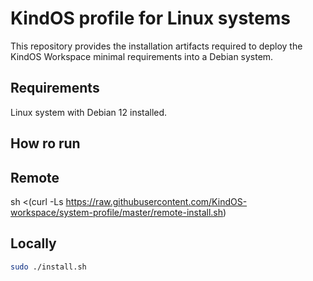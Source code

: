 # KindOS profile for Linux systems


This repository provides the installation artifacts required to deploy the KindOS Workspace minimal requirements into a Debian system.

## Requirements

Linux system with Debian 12 installed.

## How ro run

## Remote

sh <(curl -Ls https://raw.githubusercontent.com/KindOS-workspace/system-profile/master/remote-install.sh) 

## Locally
```bash
sudo ./install.sh
```
